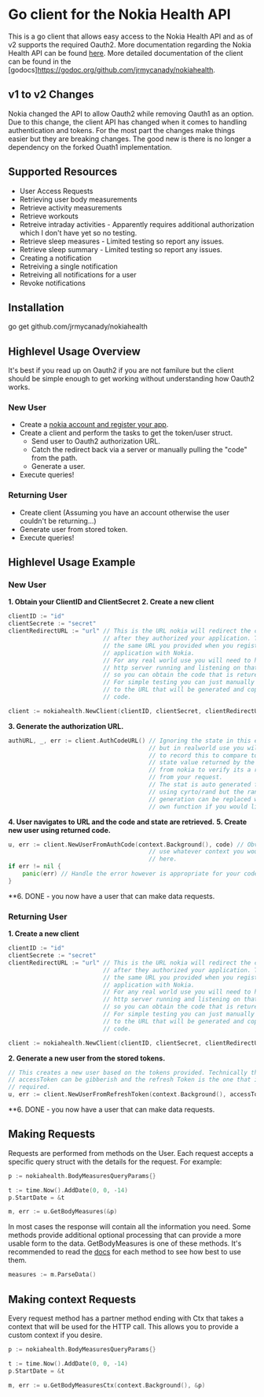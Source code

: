 # Go client for the Nokia Health API

This is a go client that allows easy access to the Nokia Health API and as of v2 supports the required Oauth2. More documentation regarding the Nokia Health API can be found [here](http://developer.health.nokia.com/oauth2/#tag/introduction). More detailed documentation of the client can be found in the [godocs]https://godoc.org/github.com/jrmycanady/nokiahealth.

## v1 to v2 Changes

Nokia changed the API to allow Oauth2 while removing Oauth1 as an option. Due to this change, the client API has changed when it comes to handling authentication and tokens. For the most part the changes make things easier but they are breaking changes. The good new is there is no longer a dependency on the forked Ouath1 implementation. 

## Supported Resources
* User Access Requests
* Retrieving user body measurements
* Retrieve activity measurements
* Retrieve workouts
* Retreive intraday activities - Apparently requires additional authorization which I don't have yet so no testing.
* Retrieve sleep measures - Limited testing so report any issues.
* Retrieve sleep summary - Limited testing so report any issues.
* Creating a notification
* Retreiving a single notification
* Retreiving all notifications for a user
* Revoke notifications

## Installation
  go get github.com/jrmycanady/nokiahealth

## Highlevel Usage Overview
It's best if you read up on Oauth2 if you are not familure but the client should be simple enough to get working without understanding how Oauth2 works.

### New User
* Create a [nokia account and register your app](https://account.health.nokia.com/partner/dashboard_oauth2).
* Create a client and perform the tasks to get the token/user struct.
    * Send user to Oauth2 authorization URL.
    * Catch the redirect back via a server or manually pulling the "code" from the path.
    * Generate a user.
* Execute queries!

### Returning User
* Create client (Assuming you have an account otherwise the user couldn't be returning...)
* Generate user from stored token.
* Execute queries!

## Highlevel Usage Example

### New User

**1. Obtain your ClientID and ClientSecret**
**2. Create a new client**
```go
clientID := "id"
clientSecrete := "secret"
clientRedirectURL := "url" // This is the URL nokia will redirect the client to 
                           // after they authorized your application. This is
                           // the same URL you provided when you registered your
                           // application with Nokia. 
                           // For any real world use you will need to have a
                           // http server running and listening on that URL
                           // so you can obtain the code that is returend.
                           // For simple testing you can just manually navigate
                           // to the URL that will be generated and copy the
                           // code.

client := nokiahealth.NewClient(clientID, clientSecret, clientRedirectURL)
```
**3. Generate the authorization URL.**
```go
authURL, _, err := client.AuthCodeURL() // Ignoring the state in this example
                                        // but in realworld use you will want
                                        // to record this to compare to the
                                        // state value returned by the redirect
                                        // from nokia to verify its a redirect
                                        // from your request. 
                                        // The stat is auto generated for you
                                        // using cyrto/rand but the random
                                        // generation can be replaced with your
                                        // own function if you would like.
```
**4. User navigates to URL and the code and state are retrieved.**
**5. Create new user using returned code.**
```go
u, err := client.NewUserFromAuthCode(context.Background(), code) // Obviously
                                        // use whatever context you would like
                                        // here.
if err != nil {
    panic(err) // Handle the error however is appropriate for your code.
}
```
**6. DONE - you now have a user that can make data requests.

### Returning User

**1. Create a new client**
```go
clientID := "id"
clientSecrete := "secret"
clientRedirectURL := "url" // This is the URL nokia will redirect the client to 
                           // after they authorized your application. This is
                           // the same URL you provided when you registered your
                           // application with Nokia. 
                           // For any real world use you will need to have a
                           // http server running and listening on that URL
                           // so you can obtain the code that is returend.
                           // For simple testing you can just manually navigate
                           // to the URL that will be generated and copy the
                           // code.

client := nokiahealth.NewClient(clientID, clientSecret, clientRedirectURL)
```
**2. Generate a new user from the stored tokens.**
```go
// This creates a new user based on the tokens provided. Technically the 
// accessToken can be gibberish and the refresh Token is the one that is really
// required.
u, err := client.NewUserFromRefreshToken(context.Background(), accessToken, refreshToken)
```
**6. DONE - you now have a user that can make data requests.


## Making Requests
Requests are performed from methods on the User. Each request accepts a specific query struct with the details for the request. For example:
```go
p := nokiahealth.BodyMeasuresQueryParams{}

t := time.Now().AddDate(0, 0, -14)
p.StartDate = &t

m, err := u.GetBodyMeasures(&p)
```

In most cases the response will contain all the information you need. Some methods provide additional optional processing that can provide a more usable form to the data. GetBodyMeasures is one of these methods. It's recommended to read the [docs](https://godoc.org/github.com/jrmycanady/nokiahealth) for each method to see how best to use them.

```go
measures := m.ParseData()
```

## Making context Requests
Every request method has a partner method ending with Ctx that takes a context
that will be used for the HTTP call. This allows you to provide a custom context
if you desire.
```go
p := nokiahealth.BodyMeasuresQueryParams{}

t := time.Now().AddDate(0, 0, -14)
p.StartDate = &t

m, err := u.GetBodyMeasuresCtx(context.Background(), &p)
```
